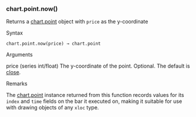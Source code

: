 ### chart.point.now()

Returns a [chart.point](#type_chart.point) object with `price` as the y-coordinate

Syntax

```
chart.point.now(price) → chart.point
```

Arguments

price (series int/float) The y-coordinate of the point. Optional. The default is [close](#var_close).

Remarks

The [chart.point](#type_chart.point) instance returned from this function records values for its `index` and `time` fields on the bar it executed on, making it suitable for use with drawing objects of any `xloc` type.
